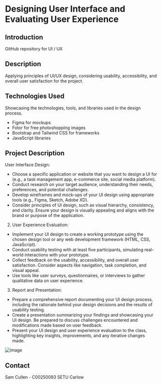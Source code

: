 # Designing User Interface and Evaluating User Experience

## Introduction
GitHub repository for UI / UX 

## Description
Applying principles of UI/UX design, considering usability, accessibility, and overall user satisfaction for the project.

## Technologies Used
Showcasing the technologies, tools, and libraries used in the design process.
- Figma for mockups
- Fotor for free photoshopping images
- Bootstrap and Tailwind CSS for frameworks
- JavaScript libraries

## Project Description
User Interface Design:
- Choose a specific application or website that you want to design a UI for (e.g., a task management app, e-commerce site, social media platform).
- Conduct research on your target audience, understanding their needs, preferences, and potential challenges.
- Develop wireframes and mock-ups of your UI design using appropriate tools (e.g., Figma, Sketch, Adobe XD).
- Consider principles of UI design, such as visual hierarchy, consistency, and clarity. Ensure your design is visually appealing and aligns with the brand or purpose of the application.

2. User Experience Evaluation:
- Implement your UI design to create a working prototype using the chosen design tool or any web development framework (HTML, CSS, JavaScript).
- Conduct usability testing with at least five participants, simulating real-world interactions with your prototype.
- Collect feedback on the usability, accessibility, and overall user satisfaction. Consider aspects like navigation, task completion, and visual appeal.
- Use tools like user surveys, questionnaires, or interviews to gather qualitative data on user experience.


3. Report and Presentation:
- Prepare a comprehensive report documenting your UI design process, including the rationale behind your design decisions and the results of usability testing.
- Create a presentation summarizing your findings and showcasing your UI design. Be prepared to discuss challenges encountered and modifications made based on user feedback.
- Present your UI design and user experience evaluation to the class, highlighting key insights, improvements, and any iterative changes made.

![image](https://github.com/SamCull/UI-UX/assets/72495319/74051f95-9dcb-4794-99b5-90206b0254e5)

## Contact
Sam Cullen - C00250093
SETU Carlow

